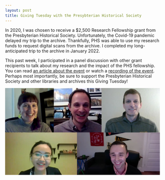 ```yaml
---
layout: post
title: Giving Tuesday with the Presybterian Historical Society
---
```


In 2020, I was chosen to receive a $2,500 Research Fellowship grant from the Presbyterian Historical Society. Unfortunately, the Covid-19 pandemic delayed my trip to the archive. Thankfully, PHS was able to use my research funds to request digital scans from the archive. I completed my long-anticipated trip to the archive in January 2022. 

This past week, I participated in a panel discussion with other grant recipients to talk about my research and the impact of the PHS fellowship. You can read [an article about the event](https://www.pcusa.org/news/2022/11/28/phs-webinar-celebrates-research-fellows-for-giving/) or watch a [recording of the event](https://youtu.be/l_JhyuhZZKc). Perhaps most importantly, be sure to support the Presbyterian Historical Society and other libraries and archives this Giving Tuesday!


<a href="https://www.history.pcusa.org/blog/2022/11/past-phs-live-archival-research-past-phs-fellows">
<img class="headshot" src="Images/PHS.jpg" alt="Screenshot of the PHS LIVE webinar. Clockwise, starting in left corner: PHS Communications Associate McKenna Britton, Dr. Reuben Loffman, Dr. Paul Putz, Sopanit Angusingha, and Dr. Connor Kenaston"></a>
